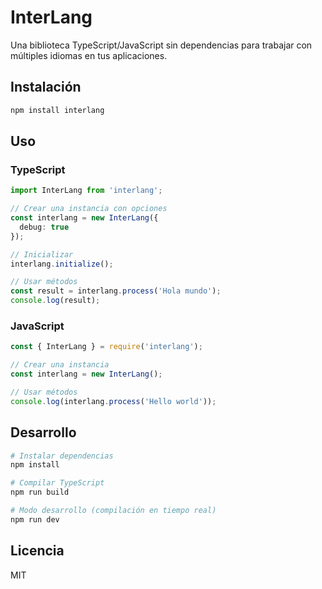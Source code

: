 # InterLang

Una biblioteca TypeScript/JavaScript sin dependencias para trabajar con múltiples idiomas en tus aplicaciones.

## Instalación

```bash
npm install interlang
```

## Uso

### TypeScript

```typescript
import InterLang from 'interlang';

// Crear una instancia con opciones
const interlang = new InterLang({ 
  debug: true 
});

// Inicializar
interlang.initialize();

// Usar métodos
const result = interlang.process('Hola mundo');
console.log(result);
```

### JavaScript

```javascript
const { InterLang } = require('interlang');

// Crear una instancia
const interlang = new InterLang();

// Usar métodos
console.log(interlang.process('Hello world'));
```

## Desarrollo

```bash
# Instalar dependencias
npm install

# Compilar TypeScript
npm run build

# Modo desarrollo (compilación en tiempo real)
npm run dev
```

## Licencia

MIT